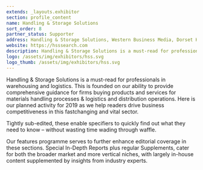 ```yaml
---
extends: _layouts.exhibitor
section: profile_content
name: Handling & Storage Solutions
sort_order: 8
partner_status: Supporter
address: Handling & Storage Solutions, Western Business Media, Dorset House, 64 High Street, East Grinstead, West Sussex, RH19 3DE
website: https://hsssearch.com
description: Handling & Storage Solutions is a must-read for professionals in warehousing and logistics. This is founded on our ability to provide comprehensive guidance for firms buying products and services for materials handling processes & logistics and distribution operations. Here is our planned activity for 2019 as we help readers drive business competitiveness in this fastchanging and vital sector.
logo: /assets/img/exhibitors/hss.svg
logo_thumb: /assets/img/exhibitors/hss.svg
---
```


Handling & Storage Solutions is a must-read for professionals in warehousing and logistics. This is founded on our ability to provide comprehensive guidance for firms buying products and services for materials handling processes & logistics and distribution operations. Here is our planned activity for 2019 as we help readers drive business competitiveness in this fastchanging and vital sector.

Tightly sub-edited, these enable specifiers to quickly find out what they need to know – without wasting time wading through waffle.

Our features programme serves to further enhance editorial coverage in these sections. Special In-Depth Reports plus regular Supplements, cater for both the broader market and more vertical niches, with largely in-house content supplemented by insights from industry experts. 